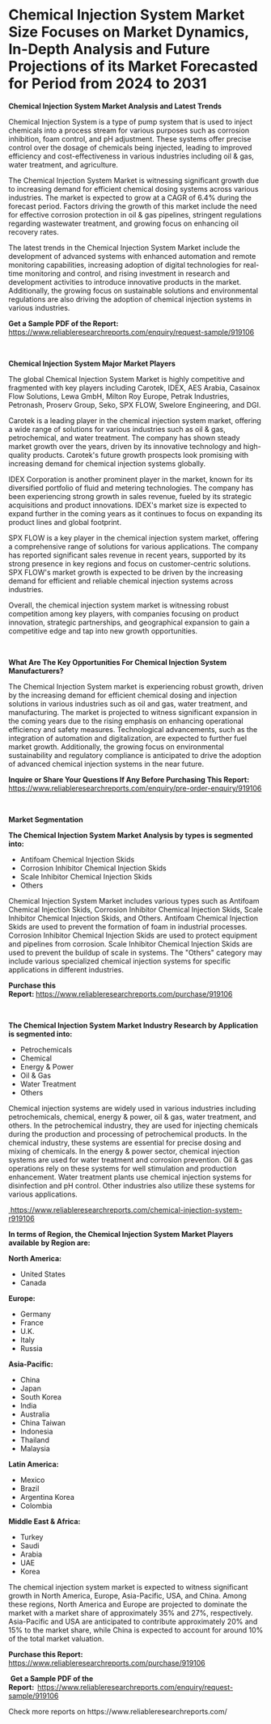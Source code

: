 <p><h1>Chemical Injection System Market Size Focuses on Market Dynamics, In-Depth Analysis and Future Projections of its Market Forecasted for Period from 2024 to 2031</h1></p><p><strong>Chemical Injection System Market Analysis and Latest Trends</strong></p>
<p><p>Chemical Injection System is a type of pump system that is used to inject chemicals into a process stream for various purposes such as corrosion inhibition, foam control, and pH adjustment. These systems offer precise control over the dosage of chemicals being injected, leading to improved efficiency and cost-effectiveness in various industries including oil & gas, water treatment, and agriculture.</p><p>The Chemical Injection System Market is witnessing significant growth due to increasing demand for efficient chemical dosing systems across various industries. The market is expected to grow at a CAGR of 6.4% during the forecast period. Factors driving the growth of this market include the need for effective corrosion protection in oil & gas pipelines, stringent regulations regarding wastewater treatment, and growing focus on enhancing oil recovery rates.</p><p>The latest trends in the Chemical Injection System Market include the development of advanced systems with enhanced automation and remote monitoring capabilities, increasing adoption of digital technologies for real-time monitoring and control, and rising investment in research and development activities to introduce innovative products in the market. Additionally, the growing focus on sustainable solutions and environmental regulations are also driving the adoption of chemical injection systems in various industries.</p></p>
<p><strong>Get a Sample PDF of the Report:&nbsp;</strong> <a href="https://www.reliableresearchreports.com/enquiry/request-sample/919106">https://www.reliableresearchreports.com/enquiry/request-sample/919106</a></p>
<p>&nbsp;</p>
<p><strong>Chemical Injection System Major Market Players</strong></p>
<p><p>The global Chemical Injection System Market is highly competitive and fragmented with key players including Carotek, IDEX, AES Arabia, Casainox Flow Solutions, Lewa GmbH, Milton Roy Europe, Petrak Industries, Petronash, Proserv Group, Seko, SPX FLOW, Swelore Engineering, and DGI.</p><p>Carotek is a leading player in the chemical injection system market, offering a wide range of solutions for various industries such as oil & gas, petrochemical, and water treatment. The company has shown steady market growth over the years, driven by its innovative technology and high-quality products. Carotek's future growth prospects look promising with increasing demand for chemical injection systems globally.</p><p>IDEX Corporation is another prominent player in the market, known for its diversified portfolio of fluid and metering technologies. The company has been experiencing strong growth in sales revenue, fueled by its strategic acquisitions and product innovations. IDEX's market size is expected to expand further in the coming years as it continues to focus on expanding its product lines and global footprint.</p><p>SPX FLOW is a key player in the chemical injection system market, offering a comprehensive range of solutions for various applications. The company has reported significant sales revenue in recent years, supported by its strong presence in key regions and focus on customer-centric solutions. SPX FLOW's market growth is expected to be driven by the increasing demand for efficient and reliable chemical injection systems across industries.</p><p>Overall, the chemical injection system market is witnessing robust competition among key players, with companies focusing on product innovation, strategic partnerships, and geographical expansion to gain a competitive edge and tap into new growth opportunities.</p></p>
<p>&nbsp;</p>
<p><strong>What Are The Key Opportunities For Chemical Injection System Manufacturers?</strong></p>
<p><p>The Chemical Injection System market is experiencing robust growth, driven by the increasing demand for efficient chemical dosing and injection solutions in various industries such as oil and gas, water treatment, and manufacturing. The market is projected to witness significant expansion in the coming years due to the rising emphasis on enhancing operational efficiency and safety measures. Technological advancements, such as the integration of automation and digitalization, are expected to further fuel market growth. Additionally, the growing focus on environmental sustainability and regulatory compliance is anticipated to drive the adoption of advanced chemical injection systems in the near future.</p></p>
<p><strong>Inquire or Share Your Questions If Any Before Purchasing This Report:</strong> <a href="https://www.reliableresearchreports.com/enquiry/pre-order-enquiry/919106">https://www.reliableresearchreports.com/enquiry/pre-order-enquiry/919106</a></p>
<p>&nbsp;</p>
<p><strong>Market Segmentation</strong></p>
<p><strong>The Chemical Injection System Market Analysis by types is segmented into:</strong></p>
<p><ul><li>Antifoam Chemical Injection Skids</li><li>Corrosion Inhibitor Chemical Injection Skids</li><li>Scale Inhibitor Chemical Injection Skids</li><li>Others</li></ul></p>
<p><p>Chemical Injection System Market includes various types such as Antifoam Chemical Injection Skids, Corrosion Inhibitor Chemical Injection Skids, Scale Inhibitor Chemical Injection Skids, and Others. Antifoam Chemical Injection Skids are used to prevent the formation of foam in industrial processes. Corrosion Inhibitor Chemical Injection Skids are used to protect equipment and pipelines from corrosion. Scale Inhibitor Chemical Injection Skids are used to prevent the buildup of scale in systems. The "Others" category may include various specialized chemical injection systems for specific applications in different industries.</p></p>
<p><strong>Purchase this Report:&nbsp;</strong><a href="https://www.reliableresearchreports.com/purchase/919106">https://www.reliableresearchreports.com/purchase/919106</a></p>
<p>&nbsp;</p>
<p><strong>The Chemical Injection System Market Industry Research by Application is segmented into:</strong></p>
<p><ul><li>Petrochemicals</li><li>Chemical</li><li>Energy & Power</li><li>Oil & Gas</li><li>Water Treatment</li><li>Others</li></ul></p>
<p><p>Chemical injection systems are widely used in various industries including petrochemicals, chemical, energy & power, oil & gas, water treatment, and others. In the petrochemical industry, they are used for injecting chemicals during the production and processing of petrochemical products. In the chemical industry, these systems are essential for precise dosing and mixing of chemicals. In the energy & power sector, chemical injection systems are used for water treatment and corrosion prevention. Oil & gas operations rely on these systems for well stimulation and production enhancement. Water treatment plants use chemical injection systems for disinfection and pH control. Other industries also utilize these systems for various applications.</p></p>
<p><a href="https://www.reliableresearchreports.com/chemical-injection-system-r919106">&nbsp;https://www.reliableresearchreports.com/chemical-injection-system-r919106</a></p>
<p><strong>In terms of Region, the Chemical Injection System Market Players available by Region are:</strong></p>
<p>
    <p> <strong> North America: </strong>
        <ul>
            <li>United States</li>
            <li>Canada</li>
        </ul>
        </p> 
    <p> <strong> Europe: </strong>
        <ul>
            <li>Germany</li>
            <li>France</li>
            <li>U.K.</li>
            <li>Italy</li>
            <li>Russia</li>
        </ul>
        </p> 
    <p> <strong> Asia-Pacific: </strong>
        <ul>
            <li>China</li>
            <li>Japan</li>
            <li>South Korea</li>
            <li>India</li>
            <li>Australia</li>
            <li>China Taiwan</li>
            <li>Indonesia</li>
            <li>Thailand</li>
            <li>Malaysia</li>
        </ul>
        </p> 
    <p> <strong> Latin America: </strong>
        <ul>
            <li>Mexico</li>
            <li>Brazil</li>
            <li>Argentina Korea</li>
            <li>Colombia</li>
        </ul>
        </p> 
    <p> <strong> Middle East & Africa: </strong>
        <ul>
            <li>Turkey</li>
            <li>Saudi</li>
            <li>Arabia</li>
            <li>UAE</li>
            <li>Korea</li>
        </ul>
    </p>
    </p>
<p><p>The chemical injection system market is expected to witness significant growth in North America, Europe, Asia-Pacific, USA, and China. Among these regions, North America and Europe are projected to dominate the market with a market share of approximately 35% and 27%, respectively. Asia-Pacific and USA are anticipated to contribute approximately 20% and 15% to the market share, while China is expected to account for around 10% of the total market valuation.</p></p>
<p><strong>Purchase this Report: </strong><a href="https://www.reliableresearchreports.com/purchase/919106">https://www.reliableresearchreports.com/purchase/919106</a></p>
<p>&nbsp;<strong>Get a Sample PDF of the Report:&nbsp;&nbsp;</strong><a href="https://www.reliableresearchreports.com/enquiry/request-sample/919106">https://www.reliableresearchreports.com/enquiry/request-sample/919106</a></p>
<p><strong></strong></p>
<p>Check more reports on https://www.reliableresearchreports.com/</p>